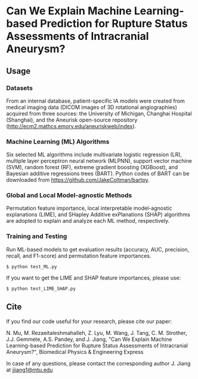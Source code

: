 # Can We Explain Machine Learning-based Prediction for Rupture Status Assessments of Intracranial Aneurysm?

## Usage

### Datasets
From an internal database, patient-specific IA models were created from medical imaging data (DICOM images of 3D rotational angiographies) acquired from three sources: the University of Michigan, Changhai Hospital (Shanghai), and the Aneurisk open-source repository (http://ecm2.mathcs.emory.edu/aneuriskweb/index).  

### Machine Learning (ML) Algorithms
Six selected ML algorithms include multivariate logistic regression (LR), multiple layer perceptron neural network (MLPNN), support vector machine (SVM), random forest (RF), extreme gradient boosting (XGBoost), and Bayesian additive regressions trees (BART). Python codes of BART can be downloaded from https://github.com/JakeColtman/bartpy. 

### Global and Local Model-agnostic Methods
Permutation feature importance, local interpretable model-agnostic explanations (LIME), and SHapley Additive exPlanations (SHAP) algorithms are adopted to explain and analyze each ML method, respectively. 

### Training and Testing
Run ML-based models to get evaluation results (accuracy, AUC, precision, recall, and F1-score) and permutation feature importances.

```shell
$ python test_ML.py
```
If you want to get the LIME and SHAP feature importances, please use:

```shell
$ python test_LIME_SHAP.py
```

## Cite
If you find our code useful for your research, please cite our paper:

N. Mu, M. Rezaeitaleshmahalleh, Z. Lyu, M. Wang, J. Tang, C. M. Strother, J.J. Gemmete, A.S. Pandey, and J. Jiang, "Can We Explain Machine Learning-based Prediction for Rupture Status Assessments of Intracranial Aneurysm?", Biomedical Physics & Engineering Express

In case of any questions, please contact the corresponding author J. Jiang at jjiang1@mtu.edu
